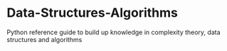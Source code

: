 # Data-Structures-Algorithms
Python reference guide to build up knowledge in complexity theory, data structures and algorithms

